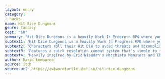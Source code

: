 ```yaml
---
layout: entry
category:
- hacks
name: Hit Dice Dungeons
genre: fantasy
cost: "$0"
summary: "Hit Dice Dungeons is a heavily Work In Progress RPG where your character is primarily represented by a single die, their Hit Die."
subtext1: "Hit Dice Dungeons is a heavily Work In Progress RPG where your character is primarily represented by a single die, their Hit Die."
subtext2: "Characters roll their Hit Die to avoid threats and accomplish risky tasks, but it also abstracts their "HP" or ability to avoid harm. As they weather damage their Hit Die will shrink in size until it fizzles entirely."
subtext3: "Features a quick resolution combat system that's simple to run but flexible enough to handle interesting and complex actions."
subtext4: "Heavily inspired by Eric Nieudan's Macchiato Monsters and Chris McDowall's Electric Bastionland (along with many other games)."
author: David Lombardo
source: itch
source-url: https://awkwardturtle.itch.io/hit-dice-dungeons
---
```

